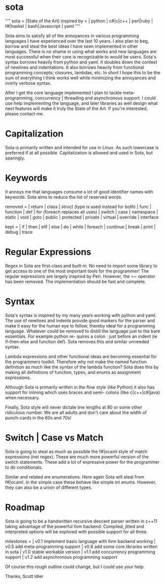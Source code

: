 sota
====
''''
sota = (State of the Art)
    inspired by =
        | python
        | c#|c|c++
        | perl|ruby
        | f#|haskel
        | bash|Javascript
        | yaml
''''

Sota aims to satisfy all of the annoyances in various programming
languages I have experienced over the last 10 years.  I also plan
to beg, borrow and steal the best ideas I have seen implemented in
other languages.  There is no shame in using what works and new
languages are most successful when their core is recognizable to
would be users.  Sota's syntax borrows heavily from python and yaml.
It doubles down the context of newlines and indentations.  It also
borrows heavily from functional programming concepts; closures,
lambdas, etc.  In short I hope this to be the sum of everything I
think works well while minimizing the annoyances and overly verbose
syntax.

After I get the core language implemented I plan to tackle meta-
programming, concurrency | threading and asynchronous support.  I
could use help implementing the language, and later libraries as
well design what next features will make it truly the State of the
Art.  If you're interested, please contact me.

Capitalization
==============

Sota is primarily written and intended for use in Linux.  As such
lowercase is preferred if at all possible.  Capitalization is allowed
and used in Sota, but sparingly.

Keywords
========

It annoys me that languages consume a lot of good identifier names
with keywords.  Sota aims to reduce the list of reserved words.

removed =
    | return
    | class | struct (type is used instead for both)
    | func | function | def
    | for (foreach replaces all uses)
    | switch | case
    | namespace
    | static
    | void
    | goto
    | public | protected | private
    | virtual | override
    | interface

kept =
    | if | then | elif | else
    | do | while
    | foreach
    | continue | break
    | print | debug | trace


Regular Expressions
===================

Regex in Sota are first-class and built-in.  No need to import some
library to get access to one of the most important tools for the
programmer!  The regular expressions are largely inspired by Perl.
However, the =~ operator has been removed.  The implementation
should be fast and complete.

Syntax
======

Sota's syntax is inspired by my many years working with python and
yaml.  The use of newlines and indents provide good markers for the
parser and make it easy for the human eye to follow, thereby ideal
for a programming language.  Whatever could be removed to distill
the language just to the bare essentials.  For example python re-
quires a colon : just before an indent (ie if-then-else and function
def).  Sota removes this and similar unneeded syntax.

Lambda expressions and other functional ideas are becoming essential
for the programmers toolkit.  Therefore why not make the named
function definition as much like the syntax of the lambda function?
Sota does this by making all definitions of function, types, and
enums as assignment expressions.

Although Sota is primarily written in the flow style (like
Python) it also has support for inlining which uses braces and semi-
colons (like c|c++|c#|java) when necessary.

Finally, Sota style will never dictate line lengths at 80 or some
other ridiculous number.  We are all adults and don't care about
the width of punch-cards in the 60s and 70s!

Switch | Case vs Match
======================

Sota is going to steal as much as possible the f#|ocaml style of
match expressions (not regex).  These are much more powerful version
of the switch statements.  These add a lot of expressive power
for the programmer to do conditionals.

Similar and related are enumerations.  Here again Sota will steal
from f#|ocaml.  In the simple case these behave like simple int
enums.  However, they can also be a union of different types.

Roadmap
=======

Sota is going to be a handwritten recursive descent parser written in
c++11 taking advantage of the powerful llvm backend.  Compiled, jitted
and interpreted options will be explored with possible support for
all three.

milestones =
    | v0.1 implement basic language with llvm backend working
    | v0.5 add meta-programming support
    | v0.8 add some core libraries written in sota
    | v1.0 stable workable version
    | v1.1 add concurrency programming support
    | v1.2 add asynchronous programming support

Of course this rough outline could change, but I could use your help.

Thanks,
Scott Idler

